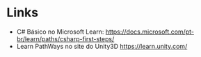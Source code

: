 # Links

- C# Básico no Microsoft Learn: <https://docs.microsoft.com/pt-br/learn/paths/csharp-first-steps/>
- Learn PathWays no site do Unity3D <https://learn.unity.com/>
